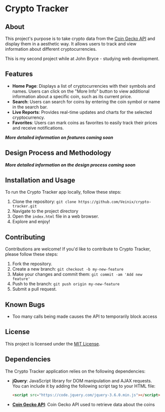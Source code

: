 # Crypto Tracker

## About

This project's purpose is to take crypto data from the [Coin Gecko API](https://www.coingecko.com/en/api/documentation) and display them in a aesthetic way. It allows users to track and view information about different cryptocurrencies.

This is my second project while at John Bryce - studying web development.

## Features

- **Home Page**: Displays a list of cryptocurrencies with their symbols and names. Users can click on the "More Info" button to view additional information about a specific coin, such as its current price.
- **Search**: Users can search for coins by entering the coin symbol or name in the search bar.
- **Live Reports**: Provides real-time updates and charts for the selected cryptocurrency.
- **Favorites**: Users can mark coins as favorites to easily track their prices and receive notifications.

***More detailed information on features coming soon***

## Design Process and Methodology

***More detailed information on the design process coming soon***

## Installation and Usage

To run the Crypto Tracker app locally, follow these steps:

1. Clone the repository: `git clone https://github.com/Veinix/crypto-tracker.git`
2. Navigate to the project directory
3. Open the `index.html` file in a web browser.
4. Explore and enjoy!

## Contributing

Contributions are welcome! If you'd like to contribute to Crypto Tracker, please follow these steps:

1. Fork the repository.
2. Create a new branch: `git checkout -b my-new-feature`
3. Make your changes and commit them: `git commit -am 'Add new feature'`
4. Push to the branch: `git push origin my-new-feature`
5. Submit a pull request.

## Known Bugs

- Too many calls being made causes the API to temporarily block access

## License

This project is licensed under the [MIT License](https://opensource.org/licenses/MIT).

## Dependencies

The Crypto Tracker application relies on the following dependencies:

- **jQuery**: JavaScript library for DOM manipulation and AJAX requests. You can include it by adding the following script tag to your HTML file:

  ```html
  <script src="https://code.jquery.com/jquery-3.6.0.min.js"></script>
  ```

- **[Coin Gecko API](https://www.coingecko.com/en/api/documentation)**: Coin Gecko API used to retrieve data about the coins
